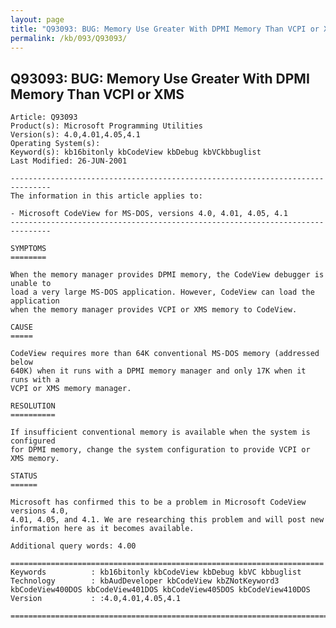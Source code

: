 ```yaml
---
layout: page
title: "Q93093: BUG: Memory Use Greater With DPMI Memory Than VCPI or XMS"
permalink: /kb/093/Q93093/
---
```


## Q93093: BUG: Memory Use Greater With DPMI Memory Than VCPI or XMS

	Article: Q93093
	Product(s): Microsoft Programming Utilities
	Version(s): 4.0,4.01,4.05,4.1
	Operating System(s): 
	Keyword(s): kb16bitonly kbCodeView kbDebug kbVCkbbuglist
	Last Modified: 26-JUN-2001
	
	-------------------------------------------------------------------------------
	The information in this article applies to:
	
	- Microsoft CodeView for MS-DOS, versions 4.0, 4.01, 4.05, 4.1 
	-------------------------------------------------------------------------------
	
	SYMPTOMS
	========
	
	When the memory manager provides DPMI memory, the CodeView debugger is unable to
	load a very large MS-DOS application. However, CodeView can load the application
	when the memory manager provides VCPI or XMS memory to CodeView.
	
	CAUSE
	=====
	
	CodeView requires more than 64K conventional MS-DOS memory (addressed below
	640K) when it runs with a DPMI memory manager and only 17K when it runs with a
	VCPI or XMS memory manager.
	
	RESOLUTION
	==========
	
	If insufficient conventional memory is available when the system is configured
	for DPMI memory, change the system configuration to provide VCPI or XMS memory.
	
	STATUS
	======
	
	Microsoft has confirmed this to be a problem in Microsoft CodeView versions 4.0,
	4.01, 4.05, and 4.1. We are researching this problem and will post new
	information here as it becomes available.
	
	Additional query words: 4.00
	
	======================================================================
	Keywords          : kb16bitonly kbCodeView kbDebug kbVC kbbuglist
	Technology        : kbAudDeveloper kbCodeView kbZNotKeyword3 kbCodeView400DOS kbCodeView401DOS kbCodeView405DOS kbCodeView410DOS
	Version           : :4.0,4.01,4.05,4.1
	
	=============================================================================
	
